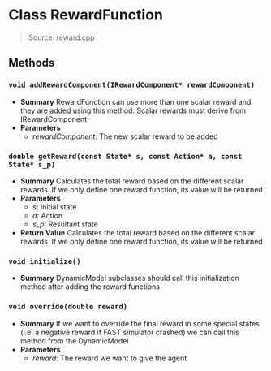 # Class RewardFunction
> Source: reward.cpp
## Methods
### ``void addRewardComponent(IRewardComponent* rewardComponent)``
* **Summary**
  RewardFunction can use more than one scalar reward and they are added using this method. Scalar rewards must derive from IRewardComponent
* **Parameters**
  * _rewardComponent_: The new scalar reward to be added
### ``double getReward(const State* s, const Action* a, const State* s_p)``
* **Summary**
  Calculates the total reward based on the different scalar rewards. If we only define one reward function, its value will be returned
* **Parameters**
  * _s_: Initial state
  * _a_: Action
  * _s_p_: Resultant state
* **Return Value**
  Calculates the total reward based on the different scalar rewards. If we only define one reward function, its value will be returned
### ``void initialize()``
* **Summary**
  DynamicModel subclasses should call this initialization method after adding the reward functions
### ``void override(double reward)``
* **Summary**
  If we want to override the final reward in some special states (i.e. a negative reward if FAST simulator crashed) we can call this method from the DynamicModel
* **Parameters**
  * _reward_: The reward we want to give the agent
